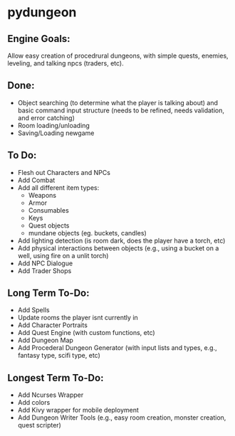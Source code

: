 # pydungeon

## Engine Goals:
Allow easy creation of procedrural dungeons, with simple quests, enemies, leveling, and talking npcs (traders, etc).

## Done:
* Object searching (to determine what the player is talking about) and basic command input structure (needs to be refined, needs validation, and error catching)
* Room loading/unloading
* Saving/Loading newgame

## To Do:
* Flesh out Characters and NPCs
* Add Combat
* Add all different item types:
  - Weapons
  - Armor
  - Consumables
  - Keys
  - Quest objects
  - mundane objects (eg. buckets, candles)
* Add lighting detection (is room dark, does the player have a torch, etc)
* Add physical interactions between objects (e.g., using a bucket on a well, using fire on a unlit torch)
* Add NPC Dialogue
* Add Trader Shops

## Long Term To-Do:
* Add Spells
* Update rooms the player isnt currently in
* Add Character Portraits
* Add Quest Engine (with custom functions, etc)
* Add Dungeon Map
* Add Procederal Dungeon Generator (with input lists and types, e.g., fantasy type, scifi type, etc)

## Longest Term To-Do:
* Add Ncurses Wrapper
* Add colors
* Add Kivy wrapper for mobile deployment
* Add Dungeon Writer Tools (e.g., easy room creation, monster creation, quest scripter)
